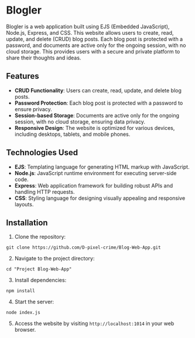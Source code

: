 # Blogler

Blogler is a web application built using EJS (Embedded JavaScript), Node.js, Express, and CSS. This website allows users to create, read, update, and delete (CRUD) blog posts. Each blog post is protected with a password, and documents are active only for the ongoing session, with no cloud storage. This provides users with a secure and private platform to share their thoughts and ideas.

## Features

- **CRUD Functionality**: Users can create, read, update, and delete blog posts.
- **Password Protection**: Each blog post is protected with a password to ensure privacy.
- **Session-based Storage**: Documents are active only for the ongoing session, with no cloud storage, ensuring data privacy.
- **Responsive Design**: The website is optimized for various devices, including desktops, tablets, and mobile phones.

## Technologies Used

- **EJS**: Templating language for generating HTML markup with JavaScript.
- **Node.js**: JavaScript runtime environment for executing server-side code.
- **Express**: Web application framework for building robust APIs and handling HTTP requests.
- **CSS**: Styling language for designing visually appealing and responsive layouts.
  
## Installation

1. Clone the repository:

```
git clone https://github.com/D-pixel-crime/Blog-Web-App.git
```

2. Navigate to the project directory:

```
cd "Project Blog-Web-App"
```

3. Install dependencies:

```
npm install
```


4. Start the server:

```
node index.js
```

5. Access the website by visiting `http://localhost:1014` in your web browser.
